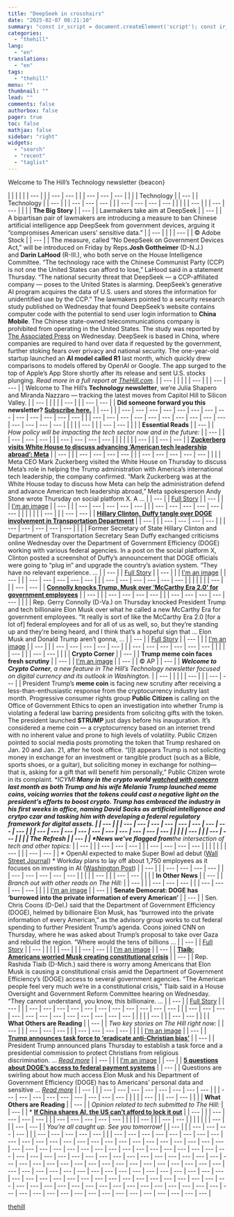 ```yaml
---
title: "DeepSeek in crosshairs"
date: "2025-02-07 08:21:10"
summary: "const ir_script = document.createElement('script'); const ir_version = new Date().valueOf(); ir_script.src = 'https://instaread.co/js/instaread.thehill.js?version=' + ir_version; ir_script.setAttribute(\"type\", \"text/javascript\"); ir_script.setAttribute(\"async\", true); (document.getElementsByTagName('body')[0] || document.getElementsByTagName('head')[0]).appendChild(ir_script); 96 *{box-sizing:border-box}body{margin:0;padding:0}a[x-apple-data-detectors]{color:inherit!important;text-decoration:inherit!important}#MessageViewBody a{color:inherit;text-decoration:none}p{line-height:inherit}.desktop_hide,.desktop_hide table{mso-hide:all;display:none;max-height:0;overflow:hidden}.image_block img+div{display:none}sub,sup{font-size:75%;line-height:0}#converted-body .list_block ol,#converted-body .list_block ul,.body [class~=x_list_block] ol,.body [class~=x_list_block] ul,u+.body .list_block ol,u+.body .list_block ul{padding-left:20px} @media (max-width:620px){.desktop_hide table.icons-outer{display:inline-table!important}.image_block div.fullWidth{max-width:100%!important}.mobile_hide{display:none}.row-content{width:100%!important}.stack .column{width:100%;display:block}.mobile_hide{min-height:0;max-height:0;max-width:0;overflow:hidden;font-size:0}.desktop_hide,.desktop_hide table{display:table!important;max-height:none!important}.reverse{display:table;width:100%}.reverse .column.first{display:table-footer-group!important}.reverse .column.last{display:table-header-group!important}.row-10 td.column.first .border,.row-8 td.column.first .border{padding:5px..."
categories:
  - "thehill"
lang:
  - "en"
translations:
  - "en"
tags:
  - "thehill"
menu: ""
thumbnail: ""
lead: ""
comments: false
authorbox: false
pager: true
toc: false
mathjax: false
sidebar: "right"
widgets:
  - "search"
  - "recent"
  - "taglist"
---
```


Welcome to The Hill’s Technology newsletter
{beacon}

| | | |  | | --- | | | --- | --- | | | --- | --- | --- |  | | | Technology | | --- |  | Technology | | --- | | | --- | --- | --- | | | --- | --- | --- | --- |  | |  | | --- | | | --- | --- |  | | | **The Big Story** | | --- |  | Lawmakers take aim at DeepSeek | | --- |  | A bipartisan pair of lawmakers are introducing a measure to ban Chinese artificial intelligence app DeepSeek from government devices, arguing it “compromises American users’ sensitive data.” | | --- |  |  | | --- |  | © Adobe Stock | | --- |  | The measure, called “No DeepSeek on Government Devices Act,” will be introduced on Friday by Reps.**Josh Gottheimer** (D-N.J.) and **Darin LaHood** (R-Ill.), who both serve on the House Intelligence Committee.    “The technology race with the Chinese Communist Party (CCP) is not one the United States can afford to lose,” LaHood said in a statement Thursday.    “The national security threat that DeepSeek — a CCP-affiliated company — poses to the United States is alarming. DeepSeek’s generative AI program acquires the data of U.S. users and stores the information for unidentified use by the CCP.”    The lawmakers pointed to a security research study published on Wednesday that found DeepSeek’s website contains computer code with the potential to send user login information to **China Mobile**.    The Chinese state-owned telecommunications company is prohibited from operating in the United States. The study was reported by [The Associated Press](https://apnews.com/article/deepseek-china-generative-ai-internet-security-concerns-c52562f8c4760a81c4f76bc5fbdebad0?email=467cb6399cb7df64551775e431052b43a775c749&emaila=12a6d4d069cd56cfddaa391c24eb7042&emailb=054528e7403871c79f668e49dd3c44b1ec00c7f611bf9388f76bb2324d6ca5f3&utm_source=Sailthru&utm_medium=email&utm_campaign=02.06.25%20Tech%20JB) on Wednesday.    DeepSeek is based in China, where companies are required to hand over data if requested by the government, further stoking fears over privacy and national security.    The one-year-old startup launched an **AI model called R1** last month, which quickly drew comparisons to models offered by OpenAI or Google. The app surged to the top of Apple’s App Store shortly after its release and sent U.S. stocks plunging.    *Read more in a full report at [TheHill.com](https://thehill.com/policy/technology/5131103-deepseek-ban-government-devices/?email=467cb6399cb7df64551775e431052b43a775c749&emaila=12a6d4d069cd56cfddaa391c24eb7042&emailb=054528e7403871c79f668e49dd3c44b1ec00c7f611bf9388f76bb2324d6ca5f3&utm_source=Sailthru&utm_medium=email&utm_campaign=02.06.25%20Tech%20JB).* | | --- |  | |  | | --- | | | --- | --- |  | Welcome to The Hill’s **Technology newsletter**, we’re Julia Shapero and Miranda Nazzaro — tracking the latest moves from Capitol Hill to Silicon Valley. | | --- |  | |  | | --- | | | --- | --- |  | **Did someone forward you this newsletter? [Subscribe here.](https://nxslink.thehill.com/join/7aa/signup)** | | --- | | | --- | --- | --- | --- | --- | --- | --- | --- | --- | --- | --- | --- | --- | | | --- | --- | --- | --- | --- | --- | --- | --- | --- | --- | --- | --- | --- | --- |  | |  | | --- | | | --- | --- |  | | | **Essential Reads** | | --- |  | *How policy will be impacting the tech sector now and in the future:* | | --- | | | --- | --- | --- | | | --- | --- | --- | --- |  | | | |  | | --- | | | --- | --- |  | [**Zuckerberg visits White House to discuss advancing ‘American tech leadership abroad’: Meta**](https://thehill.com/policy/technology/5131298-zuckerberg-met-with-trump-at-white-house-to-discuss-advancing-american-tech-leadership-abroad-meta/?email=467cb6399cb7df64551775e431052b43a775c749&emaila=12a6d4d069cd56cfddaa391c24eb7042&emailb=054528e7403871c79f668e49dd3c44b1ec00c7f611bf9388f76bb2324d6ca5f3&utm_source=Sailthru&utm_medium=email&utm_campaign=02.06.25%20Tech%20JB) | | --- | | | --- | --- | --- | --- | | | --- | --- | --- | --- | --- |  | | | Meta CEO Mark Zuckerberg visited the White House on Thursday to discuss Meta’s role in helping the Trump administration with America’s international tech leadership, the company confirmed. “Mark Zuckerberg was at the White House today to discuss how Meta can help the administration defend and advance American tech leadership abroad,” Meta spokesperson Andy Stone wrote Thursday on social platform X. A … | | --- |  | [Full Story](https://thehill.com/policy/technology/5131298-zuckerberg-met-with-trump-at-white-house-to-discuss-advancing-american-tech-leadership-abroad-meta/?email=467cb6399cb7df64551775e431052b43a775c749&emaila=12a6d4d069cd56cfddaa391c24eb7042&emailb=054528e7403871c79f668e49dd3c44b1ec00c7f611bf9388f76bb2324d6ca5f3&utm_source=Sailthru&utm_medium=email&utm_campaign=02.06.25%20Tech%20JB) | | --- | | | [I'm an image](https://thehill.com/policy/technology/5131298-zuckerberg-met-with-trump-at-white-house-to-discuss-advancing-american-tech-leadership-abroad-meta/?email=467cb6399cb7df64551775e431052b43a775c749&emaila=12a6d4d069cd56cfddaa391c24eb7042&emailb=054528e7403871c79f668e49dd3c44b1ec00c7f611bf9388f76bb2324d6ca5f3&utm_source=Sailthru&utm_medium=email&utm_campaign=02.06.25%20Tech%20JB) | | --- | | | --- | --- | --- | --- | --- | | | --- | --- | --- | --- | --- | --- |  | | | |  | | --- | | | --- | --- |  | **[Hillary Clinton, Duffy tangle over DOGE involvement in Transportation Department](https://thehill.com/homenews/administration/5130561-hillary-clinton-criticizes-sean-duffy/?email=467cb6399cb7df64551775e431052b43a775c749&emaila=12a6d4d069cd56cfddaa391c24eb7042&emailb=054528e7403871c79f668e49dd3c44b1ec00c7f611bf9388f76bb2324d6ca5f3&utm_source=Sailthru&utm_medium=email&utm_campaign=02.06.25%20Tech%20JB)** | | --- | | | --- | --- | --- | --- | | | --- | --- | --- | --- | --- |  | | | Former Secretary of State Hillary Clinton and Department of Transportation Secretary Sean Duffy exchanged criticisms online Wednesday over the Department of Government Efficiency (DOGE) working with various federal agencies. In a post on the social platform X, Clinton posted a screenshot of Duffy’s announcement that DOGE officials were going to “plug in” and upgrade the country’s aviation system. “They have no relevant experience. … | | --- |  | [Full Story](https://thehill.com/homenews/administration/5130561-hillary-clinton-criticizes-sean-duffy/?email=467cb6399cb7df64551775e431052b43a775c749&emaila=12a6d4d069cd56cfddaa391c24eb7042&emailb=054528e7403871c79f668e49dd3c44b1ec00c7f611bf9388f76bb2324d6ca5f3&utm_source=Sailthru&utm_medium=email&utm_campaign=02.06.25%20Tech%20JB) | | --- | | | [I'm an image](https://thehill.com/homenews/administration/5130561-hillary-clinton-criticizes-sean-duffy/?email=467cb6399cb7df64551775e431052b43a775c749&emaila=12a6d4d069cd56cfddaa391c24eb7042&emailb=054528e7403871c79f668e49dd3c44b1ec00c7f611bf9388f76bb2324d6ca5f3&utm_source=Sailthru&utm_medium=email&utm_campaign=02.06.25%20Tech%20JB) | | --- | | | --- | --- | --- | --- | --- | | | --- | --- | --- | --- | --- | --- |  | | | |  | | --- | | | --- | --- |  | **[Connolly knocks Trump, Musk over ‘McCarthy Era 2.0’ for government employees](https://thehill.com/homenews/house/5130946-connolly-knocks-trump-musk-over-mccarthy-era-2-0-for-government-employees/?email=467cb6399cb7df64551775e431052b43a775c749&emaila=12a6d4d069cd56cfddaa391c24eb7042&emailb=054528e7403871c79f668e49dd3c44b1ec00c7f611bf9388f76bb2324d6ca5f3&utm_source=Sailthru&utm_medium=email&utm_campaign=02.06.25%20Tech%20JB)** | | --- | | | --- | --- | --- | --- | | | --- | --- | --- | --- | --- |  | | | Rep. Gerry Connolly (D-Va.) on Thursday knocked President Trump and tech billionaire Elon Musk over what he called a new McCarthy Era for government employees. “It really is sort of like the McCarthy Era 2.0 [for a lot of] federal employees and for all of us as well, so, but they’re standing up and they’re being heard, and I think that’s a hopeful sign that … Elon Musk and Donald Trump aren’t gonna, … | | --- |  | [Full Story](https://thehill.com/homenews/house/5130946-connolly-knocks-trump-musk-over-mccarthy-era-2-0-for-government-employees/?email=467cb6399cb7df64551775e431052b43a775c749&emaila=12a6d4d069cd56cfddaa391c24eb7042&emailb=054528e7403871c79f668e49dd3c44b1ec00c7f611bf9388f76bb2324d6ca5f3&utm_source=Sailthru&utm_medium=email&utm_campaign=02.06.25%20Tech%20JB) | | --- | | | [I'm an image](https://thehill.com/homenews/house/5130946-connolly-knocks-trump-musk-over-mccarthy-era-2-0-for-government-employees/?email=467cb6399cb7df64551775e431052b43a775c749&emaila=12a6d4d069cd56cfddaa391c24eb7042&emailb=054528e7403871c79f668e49dd3c44b1ec00c7f611bf9388f76bb2324d6ca5f3&utm_source=Sailthru&utm_medium=email&utm_campaign=02.06.25%20Tech%20JB) | | --- | | | --- | --- | --- | --- | --- | | | --- | --- | --- | --- | --- | --- |  | |  | | --- | | | --- | --- |  | | | **Crypto Corner** | | --- |  | **Trump meme coin faces fresh scrutiny** | | --- |  | [I'm an image](https://thehill.com/homenews/senate/5130441-chris-coons-department-of-government-efficiency/?email=467cb6399cb7df64551775e431052b43a775c749&emaila=12a6d4d069cd56cfddaa391c24eb7042&emailb=054528e7403871c79f668e49dd3c44b1ec00c7f611bf9388f76bb2324d6ca5f3&utm_source=Sailthru&utm_medium=email&utm_campaign=02.06.25%20Tech%20JB) | | --- |  | © AP | | --- |  | ***Welcome to Crypto Corner**, a new feature in The Hill’s Technology newsletter focused on digital currency and its outlook in Washington.* | | --- |  | |  | | --- | | | --- | --- |  | President Trump’s **meme coin** is facing new scrutiny after receiving a less-than-enthusiastic response from the cryptocurrency industry last month.    Progressive consumer rights group **Public Citizen** is calling on the Office of Government Ethics to open an investigation into whether Trump is violating a federal law barring presidents from solicitng gifts with the token.    The president launched **$TRUMP** just days before his inauguration. It’s considered a meme coin — a cryptocurrency based on an internet trend with no inherent value and prone to high levels of volatility.    Public Citizen pointed to social media posts promoting the token that Trump reshared on Jan. 20 and Jan. 21, after he took office.    “[I]t appears Trump is not soliciting money in exchange for an investment or tangible product (such as a Bible, sports shoes, or a guitar), but soliciting money in exchange for nothing—that is, asking for a gift that will benefit him personally,” Public Citizen wrote in its complaint.    ***ICYMI:***Many in the crypto world [watched with concern](https://thehill.com/policy/technology/5098607-trump-faces-crypto-world-backlash-after-launch-of-meme-coin/?email=467cb6399cb7df64551775e431052b43a775c749&emaila=12a6d4d069cd56cfddaa391c24eb7042&emailb=054528e7403871c79f668e49dd3c44b1ec00c7f611bf9388f76bb2324d6ca5f3&utm_source=Sailthru&utm_medium=email&utm_campaign=02.06.25%20Tech%20JB) last month as both Trump and his wife **Melania Trump** launched meme coins, voicing worries that the tokens could cast a negative light on the president’s efforts to boost crypto.    Trump has embraced the industry in his first weeks in office, naming **David Sacks** as artificial intelligence and crytpo czar and tasking him with developing a federal regulatory framework for digital assets. | | --- | | | --- | --- | --- | --- | --- | --- | --- | --- | --- | | | --- | --- | --- | --- | --- | --- | --- | --- | --- | --- |  | |  | | --- | | | --- | --- |  | | | **The Refresh** | | --- |  | *News we’ve flagged from**t**he intersection of tech and other topics:* | | --- | | | --- | --- | --- | | | --- | --- | --- | --- |  | | | |  | | --- | | | --- | --- |  | * OpenAI expected to make Super Bowl ad debut ([Wall Street Journal](https://www.wsj.com/tech/ai/openai-set-to-make-super-bowl-ad-debut-8fa1aff5?email=467cb6399cb7df64551775e431052b43a775c749&emaila=12a6d4d069cd56cfddaa391c24eb7042&emailb=054528e7403871c79f668e49dd3c44b1ec00c7f611bf9388f76bb2324d6ca5f3&utm_source=Sailthru&utm_medium=email&utm_campaign=02.06.25%20Tech%20JB)) * Workday plans to lay off about 1,750 employees as it focuses on investing in AI ([Washington Post](https://www.washingtonpost.com/business/2025/02/06/workday-layoffs-ai/?email=467cb6399cb7df64551775e431052b43a775c749&emaila=12a6d4d069cd56cfddaa391c24eb7042&emailb=054528e7403871c79f668e49dd3c44b1ec00c7f611bf9388f76bb2324d6ca5f3&utm_source=Sailthru&utm_medium=email&utm_campaign=02.06.25%20Tech%20JB)) | | --- | | | --- | --- | --- | --- | | | --- | --- | --- | --- | --- |  | |  | | --- | | | --- | --- |  | | | **In Other News** | | --- |  | *Branch out with other reads on The Hill:* | | --- | | | --- | --- | --- | | | --- | --- | --- | --- |  | | | [I'm an image](https://thehill.com/homenews/senate/5130441-chris-coons-department-of-government-efficiency/?email=467cb6399cb7df64551775e431052b43a775c749&emaila=12a6d4d069cd56cfddaa391c24eb7042&emailb=054528e7403871c79f668e49dd3c44b1ec00c7f611bf9388f76bb2324d6ca5f3&utm_source=Sailthru&utm_medium=email&utm_campaign=02.06.25%20Tech%20JB) | | --- |  | **Senate Democrat: DOGE has ‘burrowed into the private information of every American’** | | --- |  | Sen. Chris Coons (D-Del.) said that the Department of Government Efficiency (DOGE), helmed by billionaire Elon Musk, has “burrowed into the private information of every American,” as the advisory group works to cut federal spending to further President Trump’s agenda. Coons joined CNN on Thursday, where he was asked about Trump’s proposal to take over Gaza and rebuild the region. “Where would the tens of billions … | | --- |  | [Full Story](https://thehill.com/homenews/senate/5130441-chris-coons-department-of-government-efficiency/?email=467cb6399cb7df64551775e431052b43a775c749&emaila=12a6d4d069cd56cfddaa391c24eb7042&emailb=054528e7403871c79f668e49dd3c44b1ec00c7f611bf9388f76bb2324d6ca5f3&utm_source=Sailthru&utm_medium=email&utm_campaign=02.06.25%20Tech%20JB) | | --- |  | |  | | --- | | | --- | --- |  | [I'm an image](https://thehill.com/homenews/house/5130029-tlaib-americans-musk-constitional-crisis/?email=467cb6399cb7df64551775e431052b43a775c749&emaila=12a6d4d069cd56cfddaa391c24eb7042&emailb=054528e7403871c79f668e49dd3c44b1ec00c7f611bf9388f76bb2324d6ca5f3&utm_source=Sailthru&utm_medium=email&utm_campaign=02.06.25%20Tech%20JB) | | --- |  | [**Tlaib: Americans worried Musk creating constitutional crisis**](https://thehill.com/homenews/ap/ap-technology/ap-alex-jones-the-onion-infowars/?email=467cb6399cb7df64551775e431052b43a775c749&emaila=12a6d4d069cd56cfddaa391c24eb7042&emailb=054528e7403871c79f668e49dd3c44b1ec00c7f611bf9388f76bb2324d6ca5f3&utm_source=Sailthru&utm_medium=email&utm_campaign=02.06.25%20Tech%20JB) | | --- |  | Rep. Rashida Tlaib (D-Mich.) said there is worry among Americans that Elon Musk is causing a constitutional crisis amid the Department of Government Efficiency’s (DOGE) access to several government agencies. “The American people feel very much we’re in a constitutional crisis,” Tlaib said in a House Oversight and Government Reform Committee hearing on Wednesday. “They cannot understand, you know, this billionaire. … | | --- |  | [Full Story](https://thehill.com/homenews/house/5130029-tlaib-americans-musk-constitional-crisis/?email=467cb6399cb7df64551775e431052b43a775c749&emaila=12a6d4d069cd56cfddaa391c24eb7042&emailb=054528e7403871c79f668e49dd3c44b1ec00c7f611bf9388f76bb2324d6ca5f3&utm_source=Sailthru&utm_medium=email&utm_campaign=02.06.25%20Tech%20JB) | | --- | | | --- | --- | --- | --- | --- | --- | --- | --- | --- | --- | --- | | | --- | --- | --- | --- | --- | --- | --- | --- | --- | --- | --- | --- |  | |  | | --- | | | --- | --- |  | | | **What Others are Reading** | | --- |  | *Two key stories on The Hill right now:* | | --- | | | --- | --- | --- | | | --- | --- | --- | --- |  | | | [I'm an image](https://thehill.com/homenews/administration/5130103-trump-national-prayer-breakfast-religious-discrimination-task-force-anti-christian-bias/?email=467cb6399cb7df64551775e431052b43a775c749&emaila=12a6d4d069cd56cfddaa391c24eb7042&emailb=054528e7403871c79f668e49dd3c44b1ec00c7f611bf9388f76bb2324d6ca5f3&utm_source=Sailthru&utm_medium=email&utm_campaign=02.06.25%20Tech%20JB) | | --- |  | [**Trump announces task force to ‘eradicate anti-Christian bias’**](https://thehill.com/homenews/administration/5130103-trump-national-prayer-breakfast-religious-discrimination-task-force-anti-christian-bias/?email=467cb6399cb7df64551775e431052b43a775c749&emaila=12a6d4d069cd56cfddaa391c24eb7042&emailb=054528e7403871c79f668e49dd3c44b1ec00c7f611bf9388f76bb2324d6ca5f3&utm_source=Sailthru&utm_medium=email&utm_campaign=02.06.25%20Tech%20JB) | | --- |  | President Trump announced plans Thursday to establish a task force and a presidential commission to protect Christians from religious discrimination. … [*Read more*](https://thehill.com/homenews/administration/5130103-trump-national-prayer-breakfast-religious-discrimination-task-force-anti-christian-bias/?email=467cb6399cb7df64551775e431052b43a775c749&emaila=12a6d4d069cd56cfddaa391c24eb7042&emailb=054528e7403871c79f668e49dd3c44b1ec00c7f611bf9388f76bb2324d6ca5f3&utm_source=Sailthru&utm_medium=email&utm_campaign=02.06.25%20Tech%20JB) | | --- | | | [I'm an image](https://thehill.com/business/5130169-elon-musk-access-federal-payments-doge-treasury/?email=467cb6399cb7df64551775e431052b43a775c749&emaila=12a6d4d069cd56cfddaa391c24eb7042&emailb=054528e7403871c79f668e49dd3c44b1ec00c7f611bf9388f76bb2324d6ca5f3&utm_source=Sailthru&utm_medium=email&utm_campaign=02.06.25%20Tech%20JB) | | --- |  | [**5 questions about DOGE’s access to federal payment systems**](https://thehill.com/business/5130169-elon-musk-access-federal-payments-doge-treasury/?email=467cb6399cb7df64551775e431052b43a775c749&emaila=12a6d4d069cd56cfddaa391c24eb7042&emailb=054528e7403871c79f668e49dd3c44b1ec00c7f611bf9388f76bb2324d6ca5f3&utm_source=Sailthru&utm_medium=email&utm_campaign=02.06.25%20Tech%20JB) | | --- |  | Questions are swirling about how much access Elon Musk and his Department of Government Efficiency (DOGE) has to Americans’ personal data and sensitive … *[Read more](https://thehill.com/business/5130169-elon-musk-access-federal-payments-doge-treasury/?email=467cb6399cb7df64551775e431052b43a775c749&emaila=12a6d4d069cd56cfddaa391c24eb7042&emailb=054528e7403871c79f668e49dd3c44b1ec00c7f611bf9388f76bb2324d6ca5f3&utm_source=Sailthru&utm_medium=email&utm_campaign=02.06.25%20Tech%20JB)* | | --- | | | --- | --- | --- | --- | --- | --- | --- | --- | | | --- | --- | --- | --- | --- | --- | --- | --- | --- |  | |  | | --- | | | --- | --- |  | | | **What Others are Reading** | | --- |  | *Opinion related to tech submitted to The Hill:* | | --- |  | * [**If China shares AI, the US can’t afford to lock it out**](https://thehill.com/opinion/technology/5123855-open-source-ai-deepseek/?email=467cb6399cb7df64551775e431052b43a775c749&emaila=12a6d4d069cd56cfddaa391c24eb7042&emailb=054528e7403871c79f668e49dd3c44b1ec00c7f611bf9388f76bb2324d6ca5f3&utm_source=Sailthru&utm_medium=email&utm_campaign=02.06.25%20Tech%20JB) | | --- | | | --- | --- | --- | --- | | | --- | --- | --- | --- | --- |  | |  | | --- | | | --- | --- |  | | | |  | | --- | | | --- | --- |  | *You’re all caught up. See you tomorrow!* | | --- | | | --- | --- | --- | --- | | | --- | --- | --- | --- | --- | |
| --- | --- | --- | --- | --- | --- | --- | --- | --- | --- | --- | --- | --- | --- | --- | --- | --- | --- | --- | --- | --- | --- | --- | --- | --- | --- | --- | --- | --- | --- | --- | --- | --- | --- | --- | --- | --- | --- | --- | --- | --- | --- | --- | --- | --- | --- | --- | --- | --- | --- | --- | --- | --- | --- | --- | --- | --- | --- | --- | --- | --- | --- | --- | --- | --- | --- | --- | --- | --- | --- | --- | --- | --- | --- | --- | --- | --- | --- | --- | --- | --- | --- | --- | --- | --- | --- | --- | --- | --- | --- | --- | --- | --- | --- | --- | --- | --- | --- | --- | --- | --- | --- | --- | --- | --- | --- | --- | --- | --- | --- | --- | --- | --- | --- | --- | --- | --- | --- | --- | --- | --- | --- | --- | --- | --- | --- | --- | --- | --- | --- | --- | --- | --- |

[thehill](https://thehill.com/newsletters/technology/5131792-deepseek-in-crosshairs/)
